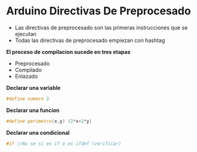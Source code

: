 # Arduino Directivas De Preprocesado

* Las directivas de preprocesado son las primeras instrucciones que se ejecutan
* Todas las directivas de preprocesado empiezan con hashtag

**El proceso de compilacion sucede en tres etapas**

* Preprocesado
* Compilado
* Enlazado

**Declarar una variable**
```c++
#define numero 2
```
**Declarar una funcion**
```c++
#define perimetro(x,y) (2*x+2*y)
```

**Declarar una condicional**
```c++
#if //No se si es if o es ifdef (verificar)
```
